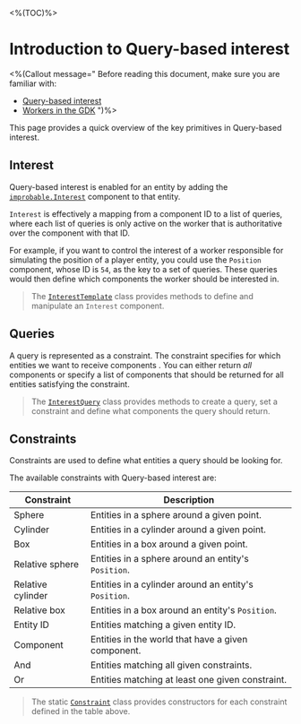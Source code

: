 <%(TOC)%>

# Introduction to Query-based interest

<%(Callout message="
Before reading this document, make sure you are familiar with:

  * [Query-based interest](https://docs.improbable.io/reference/latest/shared/reference/query-based-interest)
  * [Workers in the GDK]({{urlRoot}}/reference/concepts/worker)
")%>

This page provides a quick overview of the key primitives in Query-based interest.

## Interest

Query-based interest is enabled for an entity by adding the [`improbable.Interest`](https://docs.improbable.io/reference/latest/shared/schema/standard-schema-library#interest-optional) component to that entity.

`Interest` is effectively a mapping from a component ID to a list of queries, where each list of queries is only active on the worker that is authoritative over the component with that ID.

For example, if you want to control the interest of a worker responsible for simulating the position of a player entity, you could use the `Position` component, whose ID is `54`, as the key to a set of queries. These queries would then define which components the worker should be interested in.

> The [`InterestTemplate`]({{urlRoot}}/api/query-based-interest/interest-template) class provides methods to define and manipulate an `Interest` component.

## Queries

A query is represented as a constraint. The constraint specifies for which entities we want to receive components . You can either return _all_ components or specify a list of components that should be returned for all entities satisfying the constraint.

> The [`InterestQuery`]({{urlRoot}}/api/query-based-interest/interest-query) class provides methods to create a query, set a constraint and define what components the query should return.

## Constraints

Constraints are used to define what entities a query should be looking for.

The available constraints with Query-based interest are:

|Constraint|Description|
|---|---|
|Sphere|Entities in a sphere around a given point.|
|Cylinder|Entities in a cylinder around a given point.|
|Box|Entities in a box around a given point.|
|Relative sphere|Entities in a sphere around an entity's `Position`.|
|Relative cylinder|Entities in a cylinder around an entity's `Position`.|
|Relative box|Entities in a box around an entity's `Position`.|
|Entity ID|Entities matching a given entity ID.|
|Component|Entities in the world that have a given component.|
|And|Entities matching all given constraints.|
|Or|Entities matching at least one given constraint.|

> The static [`Constraint`]({{urlRoot}}/api/query-based-interest/constraint) class provides constructors for each constraint defined in the table above.
